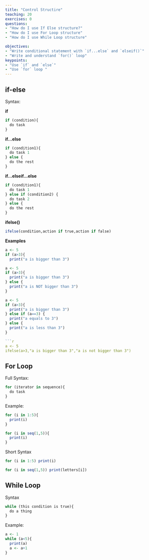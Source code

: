```yaml
---
title: "Control Structire"
teaching: 20
exercises: 0
questions:
- "How do I use If Else structure?"
- "How do I use For Loop structure"
- "How do I use While Loop structure"

objectives:
- "Write conditional statement with `if...else` and `elseif()`"
- "Write and understand `for()` loop"
keypoints:
- "Use `if` and `else`"
- "Use `for` loop "
---
```


## if-else
Syntax:

**if**
```r
if (condition){
  do task
}
```

**if...else**
```r
if (condition1){
  do task 1
} else {
  do the rest
}
```

**if...elseif...else**
```r
if (condition1){
  do task 1
} else if (condition2) {
  do task 2
} else {
  do the rest
}
```

**ifelse()**
```r
ifelse(condition,action if true,action if false)
```

**Examples**

```r
a <- 5
if (a>3){
  print("a is bigger than 3")
```

```r
a <- 5
if (a>3){
  print("a is bigger than 3")
} else {
  print("a is NOT bigger than 3")
}
```

```r
a <- 5
if (a>3){
  print("a is bigger than 3")
} else if (a==3) {
  print("a equals to 3")
} else {
  print("a is less than 3")
}

```r
a <- 5
ifelse(a>3,"a is bigger than 3","a is not bigger than 3")
```

## For Loop
Full Syntax:

```r
for (iterator in sequence){
  do task
}
```

Example:
```r
for (i in 1:5){
  print(i)
}
```

```r
for (i in seq(1,5)){
  print(i)
}
```

Short Syntax
```r
for (i in 1:5) print(i)
```

```r
for (i in seq(1,5)) print(letters[i])
```

## While Loop
Syntax
```r
while (this condition is true){
  do a thing
}
```

Example:
```r
a <- 1
while (a<5){
  print(a)
  a <- a+1
}
```

